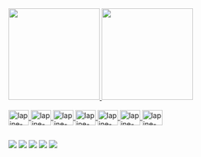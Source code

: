 <div>
  <a href="https://beacons.ai/lapineclaire">
  <img height="180em" src="https://github-readme-stats.vercel.app/api?username=lapineclaire&show_icons=true&theme=merko&include_all_commits=true&count_private=true"/>
  <img height="180em" src="https://github-readme-stats.vercel.app/api/top-langs/?username=lapineclaire&layout=compact&langs_count=16&theme=merko"/>
</div>

<div style="display: inline_block"><br>
  <img align="center" alt="lapine-HTML" height="30" width="40" src="https://cdn.jsdelivr.net/gh/devicons/devicon@latest/icons/html5/html5-original.svg">
  <img align="center" alt="lapine-CSS" height="30" width="40" src="https://cdn.jsdelivr.net/gh/devicons/devicon@latest/icons/css3/css3-original.svg">
  <img align="center" alt="lapine-Js" height="30" width="40" src="https://cdn.jsdelivr.net/gh/devicons/devicon@latest/icons/javascript/javascript-original.svg">
  <img align="center" alt="lapine-Ts" height="30" width="40" src="https://cdn.jsdelivr.net/gh/devicons/devicon@latest/icons/typescript/typescript-original.svg">
  <img align="center" alt="lapine-Java" height="30" width="40" src="https://cdn.jsdelivr.net/gh/devicons/devicon@latest/icons/java/java-original-wordmark.svg">
  <img align="center" alt="lapine-Python" height="30" width="40" src="https://cdn.jsdelivr.net/gh/devicons/devicon@latest/icons/python/python-original-wordmark.svg">
  <img align="center" alt="lapine-Csharp" height="30" width="40" src="https://cdn.jsdelivr.net/gh/devicons/devicon@latest/icons/csharp/csharp-original.svg">
</div>

##

<div>
  <a href="https://www.instagram.com/lapineclaire" target="_blank"><img src="https://img.shields.io/badge/Instagram-E4405F?style=for-the-badge&logo=instagram&logoColor=white" target="_blank"><a/>
  <a href="https://www.discord.com" target="_blank"><img src="https://img.shields.io/badge/Discord-7289DA?style=for-the-badge&logo=discord&logoColor=white" target="_blank"><a/>
  <a href="https://www.youtube.com/@lapineclaire" target="_blank"><img src="https://img.shields.io/badge/YouTube-FF0000?style=for-the-badge&logo=youtube&logoColor=white" target="_blank"><a/>
  <a href="https://www.twitch.tv" target="_blank"><img src="https://img.shields.io/badge/Twitch-9146FF?style=for-the-badge&logo=twitch&logoColor=white" target="_blank"><a/>
  <a href="https://www.behance.com" target="_blank"><img src="https://img.shields.io/badge/-Behance-blue?style=for-the-badge&logo=behance&logoColor=white" target="_blank"><a/>
</div>
